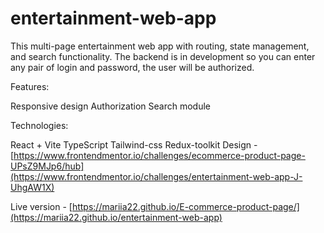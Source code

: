# entertainment-web-app
This multi-page entertainment web app with routing, state management, and search functionality. The backend is in development so you can enter any pair of login and password, the user will be authorized.

Features:

Responsive design 
Authorization
Search module

Technologies:

React + Vite
TypeScript
Tailwind-css
Redux-toolkit
Design - [https://www.frontendmentor.io/challenges/ecommerce-product-page-UPsZ9MJp6/hub](https://www.frontendmentor.io/challenges/entertainment-web-app-J-UhgAW1X)

Live version - [https://mariia22.github.io/E-commerce-product-page/](https://mariia22.github.io/entertainment-web-app)
